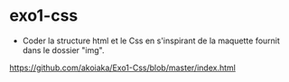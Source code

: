 # exo1-css

- Coder la structure html et le Css
  en s'inspirant de la maquette
  fournit dans le dossier "img".

https://github.com/akoiaka/Exo1-Css/blob/master/index.html
